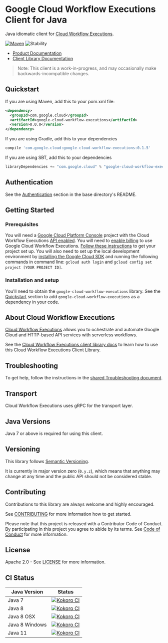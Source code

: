 # Google Cloud Workflow Executions Client for Java

Java idiomatic client for [Cloud Workflow Executions][product-docs].

[![Maven][maven-version-image]][maven-version-link]
![Stability][stability-image]

- [Product Documentation][product-docs]
- [Client Library Documentation][javadocs]

> Note: This client is a work-in-progress, and may occasionally
> make backwards-incompatible changes.

## Quickstart


If you are using Maven, add this to your pom.xml file:

```xml
<dependency>
  <groupId>com.google.cloud</groupId>
  <artifactId>google-cloud-workflow-executions</artifactId>
  <version>0.0.0</version>
</dependency>
```

[//]: # ({x-version-update-start:google-cloud-workflow-executions:released})

If you are using Gradle, add this to your dependencies
```Groovy
compile 'com.google.cloud:google-cloud-workflow-executions:0.1.5'
```
If you are using SBT, add this to your dependencies
```Scala
libraryDependencies += "com.google.cloud" % "google-cloud-workflow-executions" % "0.1.5"
```
[//]: # ({x-version-update-end})

## Authentication

See the [Authentication][authentication] section in the base directory's README.

## Getting Started

### Prerequisites

You will need a [Google Cloud Platform Console][developer-console] project with the Cloud Workflow Executions [API enabled][enable-api].
You will need to [enable billing][enable-billing] to use Google Cloud Workflow Executions.
[Follow these instructions][create-project] to get your project set up. You will also need to set up the local development environment by
[installing the Google Cloud SDK][cloud-sdk] and running the following commands in command line:
`gcloud auth login` and `gcloud config set project [YOUR PROJECT ID]`.

### Installation and setup

You'll need to obtain the `google-cloud-workflow-executions` library.  See the [Quickstart](#quickstart) section
to add `google-cloud-workflow-executions` as a dependency in your code.

## About Cloud Workflow Executions


[Cloud Workflow Executions][product-docs] allows you to ochestrate and automate Google Cloud and HTTP-based API services with serverless workflows.

See the [Cloud Workflow Executions client library docs][javadocs] to learn how to
use this Cloud Workflow Executions Client Library.






## Troubleshooting

To get help, follow the instructions in the [shared Troubleshooting document][troubleshooting].

## Transport

Cloud Workflow Executions uses gRPC for the transport layer.

## Java Versions

Java 7 or above is required for using this client.

## Versioning


This library follows [Semantic Versioning](http://semver.org/).


It is currently in major version zero (``0.y.z``), which means that anything may change at any time
and the public API should not be considered stable.

## Contributing


Contributions to this library are always welcome and highly encouraged.

See [CONTRIBUTING][contributing] for more information how to get started.

Please note that this project is released with a Contributor Code of Conduct. By participating in
this project you agree to abide by its terms. See [Code of Conduct][code-of-conduct] for more
information.

## License

Apache 2.0 - See [LICENSE][license] for more information.

## CI Status

Java Version | Status
------------ | ------
Java 7 | [![Kokoro CI][kokoro-badge-image-1]][kokoro-badge-link-1]
Java 8 | [![Kokoro CI][kokoro-badge-image-2]][kokoro-badge-link-2]
Java 8 OSX | [![Kokoro CI][kokoro-badge-image-3]][kokoro-badge-link-3]
Java 8 Windows | [![Kokoro CI][kokoro-badge-image-4]][kokoro-badge-link-4]
Java 11 | [![Kokoro CI][kokoro-badge-image-5]][kokoro-badge-link-5]

[product-docs]: https://cloud.google.com/workflows
[javadocs]: https://googleapis.dev/java/google-cloud-workflow-executions/latest/index.html
[kokoro-badge-image-1]: http://storage.googleapis.com/cloud-devrel-public/java/badges/java-workflow-executions/java7.svg
[kokoro-badge-link-1]: http://storage.googleapis.com/cloud-devrel-public/java/badges/java-workflow-executions/java7.html
[kokoro-badge-image-2]: http://storage.googleapis.com/cloud-devrel-public/java/badges/java-workflow-executions/java8.svg
[kokoro-badge-link-2]: http://storage.googleapis.com/cloud-devrel-public/java/badges/java-workflow-executions/java8.html
[kokoro-badge-image-3]: http://storage.googleapis.com/cloud-devrel-public/java/badges/java-workflow-executions/java8-osx.svg
[kokoro-badge-link-3]: http://storage.googleapis.com/cloud-devrel-public/java/badges/java-workflow-executions/java8-osx.html
[kokoro-badge-image-4]: http://storage.googleapis.com/cloud-devrel-public/java/badges/java-workflow-executions/java8-win.svg
[kokoro-badge-link-4]: http://storage.googleapis.com/cloud-devrel-public/java/badges/java-workflow-executions/java8-win.html
[kokoro-badge-image-5]: http://storage.googleapis.com/cloud-devrel-public/java/badges/java-workflow-executions/java11.svg
[kokoro-badge-link-5]: http://storage.googleapis.com/cloud-devrel-public/java/badges/java-workflow-executions/java11.html
[stability-image]: https://img.shields.io/badge/stability-beta-yellow
[maven-version-image]: https://img.shields.io/maven-central/v/com.google.cloud/google-cloud-workflow-executions.svg
[maven-version-link]: https://search.maven.org/search?q=g:com.google.cloud%20AND%20a:google-cloud-workflow-executions&core=gav
[authentication]: https://github.com/googleapis/google-cloud-java#authentication
[developer-console]: https://console.developers.google.com/
[create-project]: https://cloud.google.com/resource-manager/docs/creating-managing-projects
[cloud-sdk]: https://cloud.google.com/sdk/
[troubleshooting]: https://github.com/googleapis/google-cloud-common/blob/master/troubleshooting/readme.md#troubleshooting
[contributing]: https://github.com/googleapis/java-workflow-executions/blob/master/CONTRIBUTING.md
[code-of-conduct]: https://github.com/googleapis/java-workflow-executions/blob/master/CODE_OF_CONDUCT.md#contributor-code-of-conduct
[license]: https://github.com/googleapis/java-workflow-executions/blob/master/LICENSE
[enable-billing]: https://cloud.google.com/apis/docs/getting-started#enabling_billing
[enable-api]: https://console.cloud.google.com/flows/enableapi?apiid=workflows-executions.googleapis.com
[libraries-bom]: https://github.com/GoogleCloudPlatform/cloud-opensource-java/wiki/The-Google-Cloud-Platform-Libraries-BOM
[shell_img]: https://gstatic.com/cloudssh/images/open-btn.png

